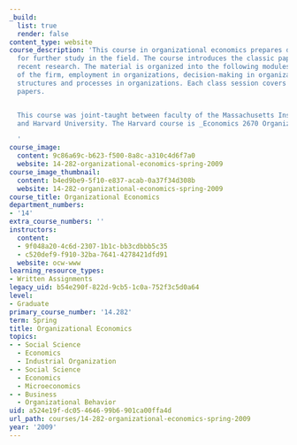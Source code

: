 ```yaml
---
_build:
  list: true
  render: false
content_type: website
course_description: 'This course in organizational economics prepares doctoral students
  for further study in the field. The course introduces the classic papers and some
  recent research. The material is organized into the following modules: boundaries
  of the firm, employment in organizations, decision-making in organizations, and
  structures and processes in organizations. Each class session covers a few leading
  papers.


  This course was joint-taught between faculty of the Massachusetts Institute of Technology
  and Harvard University. The Harvard course is _Economics 2670 Organizational Economics_.

  '
course_image:
  content: 9c86a69c-b623-f500-8a8c-a310c4d6f7a0
  website: 14-282-organizational-economics-spring-2009
course_image_thumbnail:
  content: b4ed9be9-5f10-e837-acab-0a37f34d308b
  website: 14-282-organizational-economics-spring-2009
course_title: Organizational Economics
department_numbers:
- '14'
extra_course_numbers: ''
instructors:
  content:
  - 9f048a20-4c6d-2307-1b1c-bb3cdbbb5c35
  - c520def9-f910-32ba-7641-4278421dfd91
  website: ocw-www
learning_resource_types:
- Written Assignments
legacy_uid: b54e290f-822d-9cb5-1c0a-752f3c5d0a64
level:
- Graduate
primary_course_number: '14.282'
term: Spring
title: Organizational Economics
topics:
- - Social Science
  - Economics
  - Industrial Organization
- - Social Science
  - Economics
  - Microeconomics
- - Business
  - Organizational Behavior
uid: a524e19f-dc05-4646-99b6-901ca00ffa4d
url_path: courses/14-282-organizational-economics-spring-2009
year: '2009'
---
```


